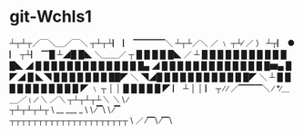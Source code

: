 # git-Wchls1
┴┬┴┬／￣＼＿／￣＼
┬┴┬┴▏   ▏ ▔▔▔▔＼ 
┴┬┴／＼  ／            ﹨
┬┴∕             ／       ）
┴┬▏                ●    ▏
┬┴▏                       ▔█ 
┴◢█ █◣              ＼＿＿／
┬  █ █ █ █ █◣             ／
┴  █ █ █ █ █ █ █ █ █ █ █ █◣
◢ █ █ █ █ █ █ █ █ █ █ █ █ █ █▄
◢ █ █ █ █ █ █ █ █ █ █ █ █ █ █▆▄
█ ◤◢ █ ◣◥ █ █ █ █ █ █ █ ██◤ ＼
◥◢█ █ █ █ █ █ █ █ █ █ █ █◤      ＼
┴ █ █ █ █ █ █ █ █ █ █ █  ◤         ﹨
┬ │      │ █ █ █ █  █   ◤            ▏
┴ │      │                            ▏
┬ ∕      ∕       ／▔▔▔＼           ∕
*∕＿＿_／﹨      ∕         ＼       ／＼
┬┴┬┴┬┴＼     ＼_            \      ∕   \
┬┴┬┴┬┴┬ \ __ ___ _ \         \ ∕▔\ \ ∕▔\
┬┬┬┬┬┬┬┬┬┬┬┬┬┬┬┬┬┬┬┬┬ \       ／  ∕▔\   ∕▔\
